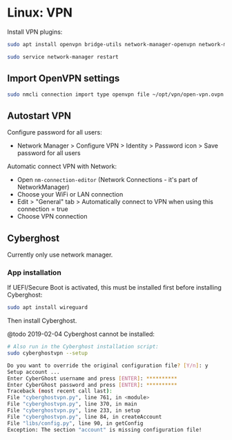 # Linux: VPN

Install VPN plugins:

```bash
sudo apt install openvpn bridge-utils network-manager-openvpn network-manager-openvpn-gnome network-manager-pptp network-manager-pptp-gnome network-manager-vpnc network-manager-vpnc-gnome network-manager-openconnect network-manager-openconnect-gnome

sudo service network-manager restart
```

## Import OpenVPN settings

```bash
sudo nmcli connection import type openvpn file ~/opt/vpn/open-vpn.ovpn
```

## Autostart VPN

Configure password for all users:

* Network Manager > Configure VPN > Identity > Password icon > Save password for all users

Automatic connect VPN with Network:

* Open `nm-connection-editor﻿﻿` (Network Connections - it's part of NetworkManager)
* Choose your WiFi or LAN connection
* Edit > "General" tab > Automatically connect to VPN when using this connection = true
* Choose VPN connection

## Cyberghost

Currently only use network manager.

### App installation

If UEFI/Secure Boot is activated, this must be installed first before installing Cyberghost:

```bash
sudo apt install wireguard
```

Then install Cyberghost.

@todo 2019-02-04 Cyberghost cannot be installed:

```bash
# Also run in the Cyberghost installation script:
sudo cyberghostvpn --setup

Do you want to override the original configuration file? [Y/n]: y
Setup account ...
Enter CyberGhost username and press [ENTER]: **********
Enter CyberGhost password and press [ENTER]: **********
Traceback (most recent call last):
File "cyberghostvpn.py", line 761, in <module>
File "cyberghostvpn.py", line 370, in main
File "cyberghostvpn.py", line 233, in setup
File "cyberghostvpn.py", line 84, in createAccount
File "libs/config.py", line 90, in getConfig
Exception: The section "account" is missing configuration file!
```
